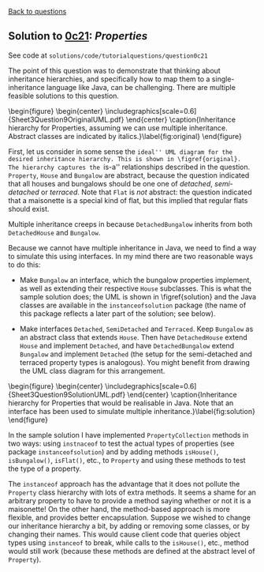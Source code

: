 [Back to questions](../README.md)

## Solution to [0c21](../questions/0c21): *Properties*

See code at `solutions/code/tutorialquestions/question0c21`

The point of this question was to demonstrate that thinking about inheritance hierarchies, and specifically
how to map them to a single-inheritance language like Java, can be challenging.  There are multiple feasible
solutions to this question.

\begin{figure}
\begin{center}
\includegraphics[scale=0.6]{Sheet3Question9OriginalUML.pdf}
\end{center}
\caption{Inheritance hierarchy for Properties, assuming we can use multiple inheritance.  Abstract classes are indicated by italics.}\label{fig:original}
\end{figure}

First, let us consider in some sense the ``ideal'' UML diagram for the desired inheritance hierarchy.
This is shown in \figref{original}.  The hierarchy captures the ``is-a'' relationships described in
the question.  `Property`, `House` and `Bungalow` are abstract, because
the question indicated that all houses and bungalows should be one one of *detached*, *semi-detached*
or *terraced*.  Note that `Flat` is *not* abstract: the question indicated that a maisonette
is a special kind of flat, but this implied that regular flats should exist.

Multiple inheritance creeps in because `DetachedBungalow` inherits from both `DetachedHouse`
and `Bungalow`.

Because we cannot have multiple inheritance in Java, we need to find a way to simulate this using interfaces.
In my mind there are two reasonable ways to do this:



* Make `Bungalow` an interface, which the bungalow properties implement, as well as extending their respective
`House` subclasses.  This is what the sample solution does; the UML is shown in \figref{solution} and the Java
classes are available in the `instanceofsolution` package (the name of this package reflects a later part of the solution; see below).

* Make interfaces `Detached`, `SemiDetached` and `Terraced`.  Keep `Bungalow` as an abstract
class that extends `House`.  Then have `DetachedHouse` extend `House` and implement `Detached`,
and have `DetachedBungalow` extend `Bungalow` and implement `Detached` (the setup for the semi-detached
and terraced property types is analogous).  You might benefit from drawing the UML class diagram for this arrangement.

\begin{figure}
\begin{center}
\includegraphics[scale=0.6]{Sheet3Question9SolutionUML.pdf}
\end{center}
\caption{Inheritance hierarchy for Properties that would be realisable in Java.  Note that an interface has been used to simulate multiple inheritance.}\label{fig:solution}
\end{figure}

In the sample solution I have implemented `PropertyCollection` methods in two ways: using `instnaceof`
to test the actual types of properties (see package `instanceofsolution`) and by adding methods
`isHouse()`, `isBungalow()`,
`isFlat()`, etc., to `Property` and using these methods to test the type of a property.

The `instanceof` approach has the advantage that it does not pollute the `Property` class
hierarchy with lots of extra methods.  It seems a shame for an arbitrary property to have to provide
a method saying whether or not it is a maisonette!  On the other hand, the method-based approach is more flexible, and provides
better encapsulation.
Suppose we wished to change our inheritance hierarchy a bit, by adding or removing some classes, or by changing their names.
This would cause client code that queries object types using `instanceof` to break, while calls to the `isHouse()`, etc.,
method would still work (because these methods are defined at the abstract level of `Property`).

